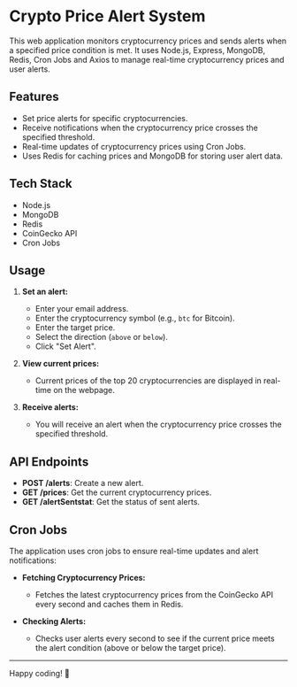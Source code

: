 # Crypto Price Alert System

This web application monitors cryptocurrency prices and sends alerts when a specified price condition is met. It uses Node.js, Express, MongoDB, Redis, Cron Jobs and Axios to manage real-time cryptocurrency prices and user alerts.

## Features

- Set price alerts for specific cryptocurrencies.
- Receive notifications when the cryptocurrency price crosses the specified threshold.
- Real-time updates of cryptocurrency prices using Cron Jobs.
- Uses Redis for caching prices and MongoDB for storing user alert data.

## Tech Stack

- Node.js
- MongoDB
- Redis
- CoinGecko API
- Cron Jobs

## Usage

1. **Set an alert:**
   - Enter your email address.
   - Enter the cryptocurrency symbol (e.g., `btc` for Bitcoin).
   - Enter the target price.
   - Select the direction (`above` or `below`).
   - Click "Set Alert".

2. **View current prices:**
   - Current prices of the top 20 cryptocurrencies are displayed in real-time on the webpage.

3. **Receive alerts:**
   - You will receive an alert when the cryptocurrency price crosses the specified threshold.

## API Endpoints

- **POST /alerts**: Create a new alert.
- **GET /prices**: Get the current cryptocurrency prices.
- **GET /alertSentstat**: Get the status of sent alerts.

## Cron Jobs

The application uses cron jobs to ensure real-time updates and alert notifications:

- **Fetching Cryptocurrency Prices:**
  - Fetches the latest cryptocurrency prices from the CoinGecko API every second and caches them in Redis.

- **Checking Alerts:**
  - Checks user alerts every second to see if the current price meets the alert condition (above or below the target price).

---

Happy coding! 🚀
